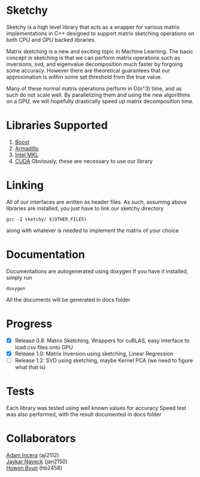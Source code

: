 # Sketchy

Sketchy is a high level library that acts as a wrapper for various
matrix implementations in C++ designed to support matrix sketching operations
on both CPU and GPU backed libraries.

Matrix sketching is a new and exciting topic in Machine Learning. The basic concept in sketching is that we can perform matrix operations such as inversions, svd, and eigenvalue decomposition much faster by forgoing some accuracy. However there are theoretical guarantees that our approximation is within some set threshold from the true value.

Many of these normal matrix operations perform in O(n^3) time, and as such do not scale well. By parallelizing them and using the new algorithms on a GPU, we will hopefully drastically speed up matrix decomposition time. 

# Libraries Supported
1. [Boost](http://www.boost.org/doc/libs/1_60_0/libs/numeric/ublas/doc/)
2. [Armadillo](http://arma.sourceforge.net/docs.html)
3. [Intel MKL](https://software.intel.com/en-us/intel-mkl)
4. [CUDA](http://docs.nvidia.com/cuda/nvblas/)
Obviously, these are necessary to use our library

# Linking
All of our interfaces are written as header files. As such, assuming
above libraries are installed, you just have to link our sketchy directory 
```
gcc -I sketchy/ $(OTHER_FILES)
```
along with whatever is needed to implement the matrix of your choice

# Documentation
Documentations are autogenerated using doxygen
If you have it installed, simply run 
```
doxygen
```
All the documents will be generated in docs folder

# Progress
- [x] Release 0.8: Matrix Sketching, Wrappers for cuBLAS, easy interface to load csv files onto GPU
- [x] Release 1.0: Matrix Inversion using sketching, Linear Regression
- [ ] Release 1.2: SVD using sketching, maybe Kernel PCA (we need to figure what that is)

# Tests
Each library was tested using well known values for accuracy
Speed test was also performed, with the result documented
in docs folder
# Collaborators
[Adam Incera](https://github.com/adamincera) (aji2112) </br>
[Jaykar Nayeck](https://github.com/jaykar/) (jan2150) </br>
[Howon Byun](https://github.com/Howon/) (hb2458) </br>